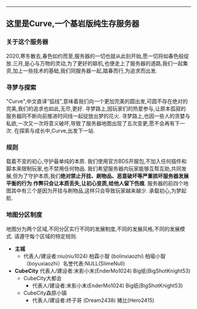 ---
## 这里是Curve,一个基岩版纯生存服务器
### 关于这个服务器
2020,寒冬散去,春色如约而至,服务器的一切也就从此刻开始,愿一切将如春色般绽放.三月,是心与万物的灵动,为了更好的联机,也便走上了服务器的道路,我们一起集资,加上一些技术的基础,我们同服务器一起,踏春而行,为追求而出发.
### 寻梦与探索
"Curve",中文直译"弧线",意味着我们向一个更加完美的圆出发,可圆不存在绝对的完美,我们的追求也如此,无尽,更好.
寻梦路上,因玩家们的热爱参与,让原本孤寂的服务器同不断向前推进时间线一起绽放出梦的花火.
寻梦路上,也因一些人的贪婪与私欲,一次又一次将意义破坏,导致了服务器地图出现了五次变更,愿不会再有下一次.
在探索与成长中,Curve,出发下一站.
### 规则
载着不变的初心,守护最单纯的本质.
我们使用官方BDS开服包,不加入任何插件和脚本来限制玩家,也不禁用任何物品.
我们希望服务器内玩家能够互帮互助,共同发展,但为了守护本质,我们**绝对禁止开挂、刷物品、恶意破坏等严重损坏服务器发展平衡的行为**.**作弊只会让本质丢失,让初心变质,给他人留下伤痕**.
服务器的前四个地图其中有三个是因为开挂与刷物品,这样只会导致玩家越来越少.
承载初心,为梦起航.
### 地图分区制度
地图分为两个区域,不同分区实行不同的发展制度,不同的发展风格,不同的发展模式.
请遵守每个区域的特定规则.
 - **主城** 
      * 代表人/建设者:niu(niu1024) 柏霖小智 (bolinxiaozhi) 柏瑜小智（boyuxiaozhi）名誉代表:NULL(SlimeNull)
 - **CubeCity**
     代表人/建设者:末影小末(EnderMo1024) Big纸(BigShotKnight53)
     *  CubeCity大都会
         + 代表人/建设者:末影小末(EnderMo1024) Big纸(BigShotKnight53)
      *  CubeCity森原小镇
         + 代表人/建设者:终子哥 (Dream2438) 猪比(Hero2415)

